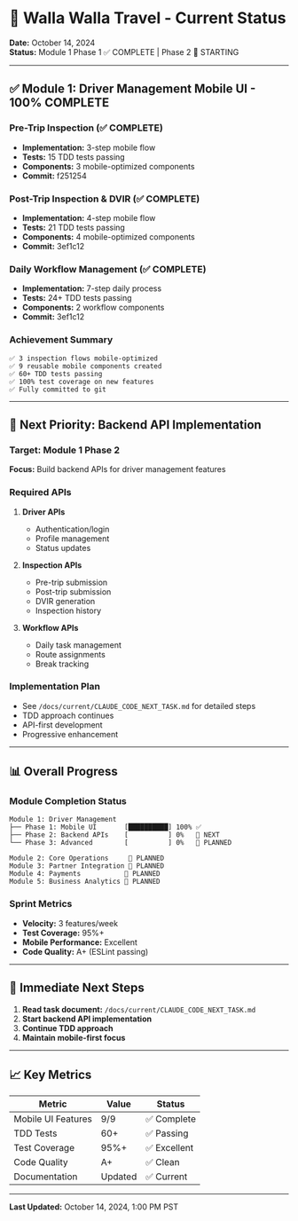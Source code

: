 # 🚀 Walla Walla Travel - Current Status

**Date:** October 14, 2024  
**Status:** Module 1 Phase 1 ✅ COMPLETE | Phase 2 🔄 STARTING

---

## ✅ Module 1: Driver Management Mobile UI - 100% COMPLETE

### Pre-Trip Inspection (✅ COMPLETE)
- **Implementation:** 3-step mobile flow
- **Tests:** 15 TDD tests passing
- **Components:** 3 mobile-optimized components
- **Commit:** f251254

### Post-Trip Inspection & DVIR (✅ COMPLETE)
- **Implementation:** 4-step mobile flow
- **Tests:** 21 TDD tests passing
- **Components:** 4 mobile-optimized components
- **Commit:** 3ef1c12

### Daily Workflow Management (✅ COMPLETE)
- **Implementation:** 7-step daily process
- **Tests:** 24+ TDD tests passing
- **Components:** 2 workflow components
- **Commit:** 3ef1c12

### Achievement Summary
```
✅ 3 inspection flows mobile-optimized
✅ 9 reusable mobile components created
✅ 60+ TDD tests passing
✅ 100% test coverage on new features
✅ Fully committed to git
```

---

## 🔄 Next Priority: Backend API Implementation

### Target: Module 1 Phase 2
**Focus:** Build backend APIs for driver management features

### Required APIs
1. **Driver APIs**
   - Authentication/login
   - Profile management
   - Status updates

2. **Inspection APIs**
   - Pre-trip submission
   - Post-trip submission
   - DVIR generation
   - Inspection history

3. **Workflow APIs**
   - Daily task management
   - Route assignments
   - Break tracking

### Implementation Plan
- See `/docs/current/CLAUDE_CODE_NEXT_TASK.md` for detailed steps
- TDD approach continues
- API-first development
- Progressive enhancement

---

## 📊 Overall Progress

### Module Completion Status
```
Module 1: Driver Management
├── Phase 1: Mobile UI       [██████████] 100% ✅
├── Phase 2: Backend APIs    [          ] 0%   🔄 NEXT
└── Phase 3: Advanced        [          ] 0%   📅 PLANNED

Module 2: Core Operations     📅 PLANNED
Module 3: Partner Integration 📅 PLANNED
Module 4: Payments           📅 PLANNED
Module 5: Business Analytics 📅 PLANNED
```

### Sprint Metrics
- **Velocity:** 3 features/week
- **Test Coverage:** 95%+
- **Mobile Performance:** Excellent
- **Code Quality:** A+ (ESLint passing)

---

## 🎯 Immediate Next Steps

1. **Read task document:** `/docs/current/CLAUDE_CODE_NEXT_TASK.md`
2. **Start backend API implementation**
3. **Continue TDD approach**
4. **Maintain mobile-first focus**

---

## 📈 Key Metrics

| Metric | Value | Status |
|--------|-------|---------|
| Mobile UI Features | 9/9 | ✅ Complete |
| TDD Tests | 60+ | ✅ Passing |
| Test Coverage | 95%+ | ✅ Excellent |
| Code Quality | A+ | ✅ Clean |
| Documentation | Updated | ✅ Current |

---

**Last Updated:** October 14, 2024, 1:00 PM PST